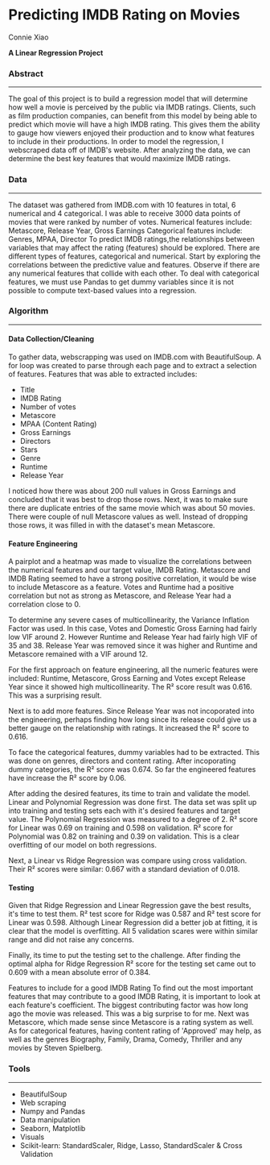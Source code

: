 
# Predicting IMDB Rating on Movies

Connie Xiao

**A Linear Regression Project**

### Abstract
---
The goal of this project is to build a regression model that will determine how well a movie is perceived by the public via IMDB ratings. Clients, such as film production companies, can benefit from this model by being able to predict which movie will have a high IMDB rating. This gives them the ability to gauge how viewers enjoyed their production and to know what features to include in their productions. In order to model the regression, I webscraped data off of IMDB's website. After analyzing the data, we can determine the best key features that would maximize IMDB ratings.

### Data
---
The dataset was gathered from IMDB.com with 10 features in total, 6 numerical and 4 categorical. I was able to receive 3000 data points of movies that were ranked by number of votes. Numerical features include: Metascore, Release Year, Gross Earnings Categorical features include: Genres, MPAA, Director
To predict IMDB ratings,the relationships between variables that may affect the rating (features) should be explored. There are different types of features, categorical and numerical. Start by exploring the correlations between the predictive value and features. Observe if there are any numerical features that collide with each other. To deal with categorical features, we must use Pandas to get dummy variables since it is not possible to compute text-based values into a regression.

### Algorithm
---
#### Data Collection/Cleaning
To gather data, webscrapping was used on IMDB.com with BeautifulSoup. A for loop was created to parse through each page and to extract a selection of features. Features that was able to extracted includes:

- Title
- IMDB Rating
- Number of votes
- Metascore
- MPAA (Content Rating)
- Gross Earnings
- Directors
- Stars
- Genre
- Runtime
- Release Year

I noticed how there was about 200 null values in Gross Earnings and concluded that it was best to drop those rows. Next, it was to make sure there are duplicate entries of the same movie which was about 50 movies. There were couple of null Metascore values as well. Instead of dropping those rows, it was filled in with the dataset's mean Metascore.

#### Feature Engineering
A pairplot and a heatmap was made to visualize the correlations between the numerical features and our target value, IMDB Rating. Metascore and IMDB Rating seemed to have a strong positive correlation, it would be wise to include Metascore as a feature. Votes and Runtime had a positive correlation but not as strong as Metascore, and Release Year had a correlation close to 0.

To determine any severe cases of multicollinearity, the Variance Inflation Factor was used. In this case, Votes and Domestic Gross Earning had fairly low VIF around 2. However Runtime and Release Year had fairly high VIF of 35 and 38. Release Year was removed since it was higher and Runtime and Metascore remained with a VIF around 12.

For the first approach on feature engineering, all the numeric features were included: Runtime, Metascore, Gross Earning and Votes except Release Year since it showed high multicollinearity. The R² score result was 0.616. This was a surprising result.

Next is to add more features. Since Release Year was not incoporated into the engineering, perhaps finding how long since its release could give us a better gauge on the relationship with ratings. It increased the R² score to 0.616.

To face the categorical features, dummy variables had to be extracted. This was done on genres, directors and content rating. After incoporating dummy categories, the R² score was 0.674. So far the engineered features have increase the R² score by 0.06.

After adding the desired features, its time to train and validate the model. Linear and Polynomial Regression was done first. The data set was split up into training and testing sets each with it's desired features and target value. The Polynomial Regression was measured to a degree of 2. R² score for Linear was 0.69 on training and 0.598 on validation. R² score for Polynomial was 0.82 on training and 0.39 on validation. This is a clear overfitting of our model on both regressions.

Next, a Linear vs Ridge Regression was compare using cross validation. Their R² scores were similar: 0.667 with a standard deviation of 0.018.

#### Testing
Given that Ridge Regression and Linear Regression gave the best results, it's time to test them. R² test score for Ridge was 0.587 and R² test score for Linear was 0.598. Although Linear Regression did a better job at fitting, it is clear that the model is overfitting. All 5 validation scares were within similar range and did not raise any concerns.

Finally, its time to put the testing set to the challenge. After finding the optimal alpha for Ridge Regression R² score for the testing set came out to 0.609 with a mean absolute error of 0.384.

Features to include for a good IMDB Rating
To find out the most important features that may contribute to a good IMDB Rating, it is important to look at each feature's coefficient. The biggest contributing factor was how long ago the movie was released. This was a big surprise to for me. Next was Metascore, which made sense since Metascore is a rating system as well. As for categorical features, having content rating of 'Approved' may help, as well as the genres Biography, Family, Drama, Comedy, Thriller and any movies by Steven Spielberg.

### Tools
---
- BeautifulSoup
- Web scraping
- Numpy and Pandas
- Data manipulation
- Seaborn, Matplotlib
- Visuals
- Scikit-learn: StandardScaler, Ridge, Lasso, StandardScaler & Cross Validation
